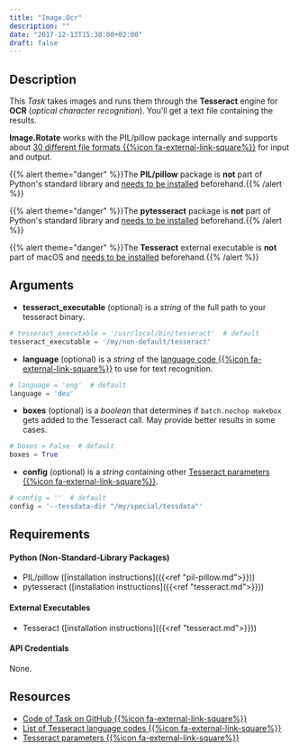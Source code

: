 ```yaml
---
title: "Image.Ocr"
description: ""
date: "2017-12-13T15:30:00+02:00"
draft: false
---
```


## Description

This *Task* takes images and runs them through the **Tesseract** engine for **OCR** (*optical character recognition*). You'll get a text file containing the results.

**Image.Rotate** works with the PIL/pillow package internally and supports about <a href="http://pillow.readthedocs.io/en/stable/handbook/image-file-formats.html" target="_blank">30 different file formats {{%icon fa-external-link-square%}}</a> for input and output.

{{% alert theme="danger" %}}The **PIL/pillow** package is **not** part of Python's standard library and <a href="https://docs.droppy.eberl.se/articles/pil-pillow/">needs to be installed</a> beforehand.{{% /alert %}}

{{% alert theme="danger" %}}The **pytesseract** package is **not** part of Python's standard library and <a href="https://docs.droppy.eberl.se/articles/tesseract/">needs to be installed</a> beforehand.{{% /alert %}}

{{% alert theme="danger" %}}The **Tesseract** external executable is **not** part of macOS and <a href="https://docs.droppy.eberl.se/articles/tesseract/">needs to be installed</a> beforehand.{{% /alert %}}

## Arguments

- **tesseract_executable** (optional) is a *string* of the full path to your tesseract binary.

```python
# tesseract_executable = '/usr/local/bin/tesseract'  # default
tesseract_executable = '/my/non-default/tesseract'
```

- **language** (optional) is a *string* of the <a href="https://www.macports.org/ports.php?by=name&substr=tesseract-" target="_blank">language code {{%icon fa-external-link-square%}}</a> to use for text recognition.

```python
# language = 'eng'  # default
language = 'deu'
```

- **boxes** (optional) is a *boolean* that determines if `batch.nochop makebox` gets added to the Tesseract call. May provide better results in some cases.

```python
# boxes = False  # default
boxes = True
```

- **config** (optional) is a *string* containing other <a href="https://github.com/tesseract-ocr/tesseract/wiki/Command-Line-Usage" target="_blank">Tesseract parameters {{%icon fa-external-link-square%}}</a>.

```python
# config = ''  # default
config = '--tessdata-dir "/my/special/tessdata"'
```

## Requirements

#### Python (Non-Standard-Library Packages)

- PIL/pillow ([installation instructions]({{<ref "pil-pillow.md">}}))
- pytesseract ([installation instructions]({{<ref "tesseract.md">}}))

#### External Executables

- Tesseract ([installation instructions]({{<ref "tesseract.md">}}))

#### API Credentials

None.

## Resources

- <a href="https://github.com/geberl/droppy-workspace/blob/master/Tasks/Image.Ocr/task.py" target="_blank">Code of Task on GitHub {{%icon fa-external-link-square%}}</a>
- <a href="https://www.macports.org/ports.php?by=name&substr=tesseract-" target="_blank">List of Tesseract language codes {{%icon fa-external-link-square%}}</a>
- <a href="https://github.com/tesseract-ocr/tesseract/wiki/Command-Line-Usage" target="_blank">Tesseract parameters {{%icon fa-external-link-square%}}</a>
